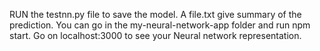 RUN the testnn.py file to save the model. A file.txt give summary of the prediction. You can go in the my-neural-network-app folder and run npm start. Go on localhost:3000 to see your Neural network representation.
